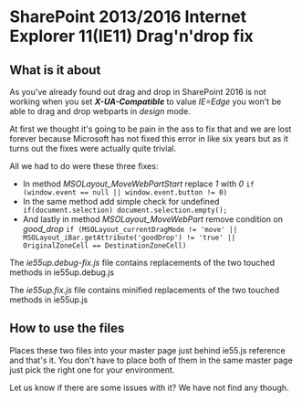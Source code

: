 # SharePoint 2013/2016 Internet Explorer 11(IE11) Drag'n'drop fix

## What is it about
As you've already found out drag and drop in SharePoint 2016 is not working when you set ***X-UA-Compatible*** to value *IE=Edge* you won't be able to drag and drop webparts in *design* mode.

At first we thought it's going to be pain in the ass to fix that and we are lost forever because Microsoft has not fixed this error in like six years but as it turns out the fixes were actually quite trivial. 

All we had to do were these three fixes:
- In method *MSOLayout_MoveWebPartStart* replace *1* with *0*
``` if (window.event == null || window.event.button != 0) ```
- In the same method add simple check for undefined
``` 	if(document.selection) document.selection.empty(); ```
- And lastly in method *MSOLayout_MoveWebPart* remove condition on *good_drop*
```if (MSOLayout_currentDragMode != 'move' || MSOLayout_iBar.getAttribute('goodDrop') != 'true' || OriginalZoneCell == DestinationZoneCell)```

The *ie55up.debug-fix.js* file contains replacements of the two touched methods in ie55up.debug.js

The *ie55up.fix.js* file contains minified replacements of the two touched methods in ie55up.js

## How to use the files
Places these two files into your master page just behind ie55.js reference and that's it. You don't have to place both of them in the same master page just pick the right one for your environment.

Let us know if there are some issues with it? We have not find any though.
